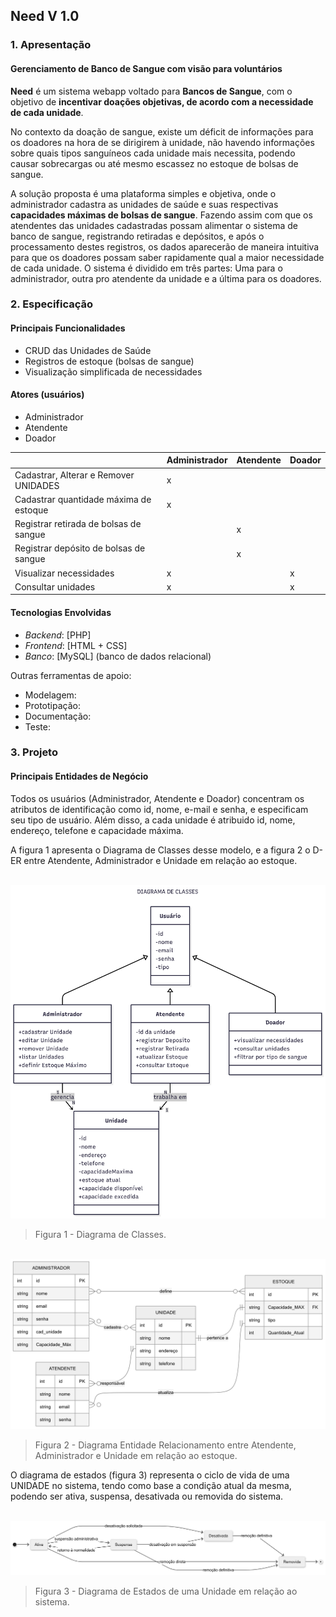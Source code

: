 ## Need V 1.0

### 1. Apresentação

#### Gerenciamento de Banco de Sangue com visão para voluntários

**Need** é um sistema webapp voltado para **Bancos de Sangue**, com o objetivo de **incentivar doações objetivas, de acordo com a necessidade de cada unidade**.  

No contexto da doação de sangue, existe um déficit de informações para os doadores na hora de se dirigirem à unidade, não havendo informações sobre quais tipos sanguíneos cada unidade mais necessita, podendo causar sobrecargas ou até mesmo escassez no estoque de bolsas de sangue.

A solução proposta é uma plataforma simples e objetiva, onde o administrador cadastra as unidades de saúde e suas respectivas **capacidades máximas de bolsas de sangue**. Fazendo assim com que os atendentes das unidades cadastradas possam alimentar o sistema de banco de sangue, registrando retiradas e depósitos, e após o processamento destes registros, os dados aparecerão de maneira intuitiva para que os doadores possam saber rapidamente qual a maior necessidade de cada unidade. O sistema é dividido em três partes: Uma para o administrador, outra pro atendente da unidade e a última para os doadores.


### 2. Especificação

#### Principais Funcionalidades

- CRUD das Unidades de Saúde
- Registros de estoque (bolsas de sangue)  
- Visualização simplificada de necessidades

#### Atores (usuários)

- Administrador
- Atendente
- Doador

|                |Administrador  |Atendente | Doador|
|--------------------------------------|---|---|---|
|Cadastrar, Alterar e Remover UNIDADES	| x |   |   |
|Cadastrar quantidade máxima de estoque	| x |   |   |
|Registrar retirada de bolsas de sangue	|   | x |   |
|Registrar depósito de bolsas de sangue |   | x |   |
|Visualizar necessidades                | x |   | x |
|Consultar unidades               	| x |   | x |


#### Tecnologias Envolvidas

- *Backend*: [PHP]
- *Frontend*: [HTML + CSS]
- *Banco*: [MySQL] (banco de dados relacional)

Outras ferramentas de apoio:

- Modelagem:
- Prototipação:
- Documentação:
- Teste:





### 3. Projeto

#### Principais Entidades de Negócio

Todos os usuários (Administrador, Atendente e Doador) concentram os atributos de identificação como id, nome, e-mail e senha, e especificam seu tipo de usuário. Além disso, a cada unidade é atribuido id, nome, endereço, telefone e capacidade máxima.

A figura 1 apresenta o Diagrama de Classes desse modelo, e a figura 2 o D-ER entre Atendente, Administrador e Unidade em relação ao estoque.

![]()
<img src="projeto/Diagrama de Classe.png">
> Figura 1 - Diagrama de Classes.

![]()
<img src="projeto/Diagrama de Entidade e Relacionamento.png">
> Figura 2 - Diagrama Entidade Relacionamento entre Atendente, Administrador e Unidade em relação ao estoque.

O diagrama de estados (figura 3) representa o ciclo de vida de uma UNIDADE no sistema, tendo como base a condição atual da mesma, podendo ser ativa, suspensa, desativada ou removida do sistema.

![]()
<img src="projeto/Diagrama de Estados.png">
> Figura 3 - Diagrama de Estados de uma Unidade em relação ao sistema.
